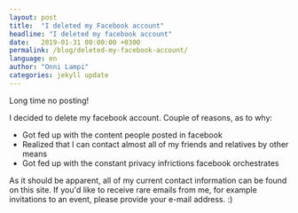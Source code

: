 ```yaml
---
layout: post
title:  "I deleted my Facebook account"
headline: "I deleted my facebook account"
date:   2019-01-31 00:00:00 +0300
permalink: /blog/deleted-my-facebook-account/
language: en
author: "Onni Lampi"
categories: jekyll update
---
```


Long time no posting!

I decided to delete my facebook account. Couple of reasons, as to why:

* Got fed up with the content people posted in facebook
* Realized that I can contact almost all of my friends and relatives by other means
* Got fed up with the constant privacy infrictions facebook orchestrates


As it should be apparent, all of my current contact information can be found on this site. If you'd like to receive rare emails from me, for example invitations to an event, please provide your e-mail address. :)
